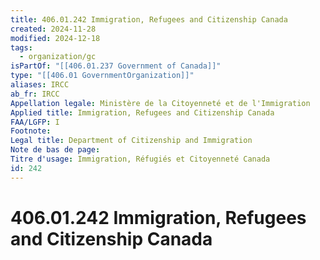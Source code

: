 ```yaml
---
title: 406.01.242 Immigration, Refugees and Citizenship Canada
created: 2024-11-28
modified: 2024-12-18
tags:
  - organization/gc
isPartOf: "[[406.01.237 Government of Canada]]"
type: "[[406.01 GovernmentOrganization]]"
aliases: IRCC
ab_fr: IRCC
Appellation legale: Ministère de la Citoyenneté et de l'Immigration
Applied title: Immigration, Refugees and Citizenship Canada
FAA/LGFP: I
Footnote: 
Legal title: Department of Citizenship and Immigration
Note de bas de page: 
Titre d'usage: Immigration, Réfugiés et Citoyenneté Canada
id: 242
---
```

# 406.01.242 Immigration, Refugees and Citizenship Canada
